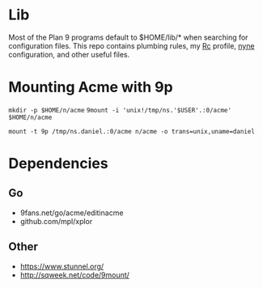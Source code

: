 # Lib

Most of the Plan 9 programs default to \$HOME/lib/\* when searching for configuration files. This repo contains plumbing rules, my [Rc](http://doc.cat-v.org/plan_9/4th_edition/papers/rc) profile, [nyne](https://git.sr.ht/~danieljamespost/nyne) configuration, and other useful files.

# Mounting Acme with 9p

`mkdir -p $HOME/n/acme`
`9mount -i 'unix!/tmp/ns.'$USER'.:0/acme' $HOME/n/acme`

`mount -t 9p /tmp/ns.daniel.:0/acme n/acme -o trans=unix,uname=daniel`

# Dependencies

## Go
- 9fans.net/go/acme/editinacme
- github.com/mpl/xplor

## Other
- https://www.stunnel.org/
- http://sqweek.net/code/9mount/
